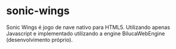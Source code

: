 # sonic-wings
Sonic Wings é jogo de nave nativo para HTML5. Utilizando apenas Javascript e implementado utilizando a engine BilucaWebEngine (desenvolvimento próprio).

